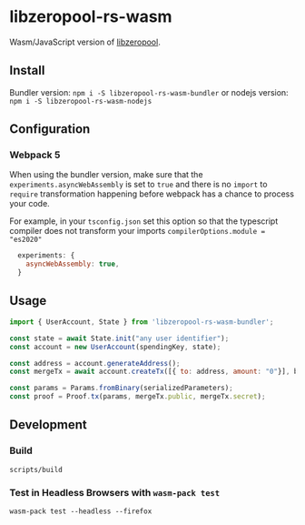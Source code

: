 # libzeropool-rs-wasm
Wasm/JavaScript version of [libzeropool](https://github.com/zeropoolnetwork/libzeropool).

## Install
Bundler version:
`npm i -S libzeropool-rs-wasm-bundler`
or nodejs version:
`npm i -S libzeropool-rs-wasm-nodejs`

## Configuration

### Webpack 5
When using the bundler version, make sure that the `experiments.asyncWebAssembly` is set to `true` and there is no `import` to `require` transformation
happening before webpack has a chance to process your code. 

For example, in your `tsconfig.json` set this option so that the typescript compiler does not transform your imports
`compilerOptions.module = "es2020"`

```javascript
  experiments: {
    asyncWebAssembly: true,
  }
```

## Usage
```js
import { UserAccount, State } from 'libzeropool-rs-wasm-bundler';

const state = await State.init("any user identifier");
const account = new UserAccount(spendingKey, state);

const address = account.generateAddress();
const mergeTx = await account.createTx([{ to: address, amount: "0"}], blockchainData);

const params = Params.fromBinary(serializedParameters);
const proof = Proof.tx(params, mergeTx.public, mergeTx.secret);

```

## Development

### Build
```
scripts/build
```

### Test in Headless Browsers with `wasm-pack test`
```
wasm-pack test --headless --firefox
```
